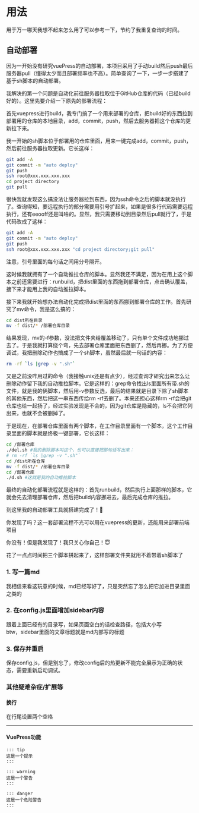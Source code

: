 # 用法
用于万一哪天我想不起来怎么用了可以参考一下，节约了我重复查询的时间。
## 自动部署
因为一开始没有研究vuePress的自动部署，本项目采用了手动build然后push最后服务器pull（懂得太少而且部署频率也不高）。简单查询了一下，一步一步搭建了基于sh脚本的自动部署。

我解决的第一个问题是自动化前往服务器拉取位于GitHub仓库的代码（已经build好的）。这里先要介绍一下原先的部署流程：

首先vuepress进行build，我专门搞了一个用来部署的仓库，把build好的东西拉到部署用的仓库的本地目录，add，commit，push，然后去服务器把这个仓库的更新拉下来。

我一开始的sh脚本位于部署用的仓库里面，用来一键完成add，commit，push，然后前往服务器拉取更新。它长这样：

```sh
git add -A
git commit -m "auto deploy"
git push
ssh root@xxx.xxx.xxx.xxx
cd project directory
git pull
```

很快我就发现这么搞没法让服务器拉到东西，因为ssh命令之后的脚本就没执行了。查询得知，要远程执行的部分需要用引号扩起来，如果是很多行代码需要远程执行，还有eeooff还是叫啥的。显然，我只需要移动到目录然后pull就行了，于是代码改成了这样：

```sh
git add -A
git commit -m "auto deploy"
git push
ssh root@xxx.xxx.xxx.xxx "cd project directory;git pull"
```

注意，引号里面的每句话之间用分号隔开。

这时候我就拥有了一个自动推拉仓库的脚本。显然我还不满足，因为在用上这个脚本之前还需要进行：runbuild，把dist里面的东西拖到部署仓库，点击确认覆盖，接下来才能用上我的自动推拉脚本。

接下来我就开始想办法自动化完成把dist里面的东西挪到部署仓库的工作。首先研究了mv命令，我是这么搞的：

```sh
cd dist所在目录
mv -f dist/* /部署仓库目录
```

结果发现，mv的-f参数，没法把文件夹给覆盖移动了，只有单个文件成功地挪过去了。于是我就打算绕个弯，先去部署仓库里面把东西删了，然后再挪。为了方便调试，我把删除动作也搞成了一个sh脚本，虽然最后就一句话的内容：

```sh
rm -rf `ls |grep -v ".sh"`
```

又是之前没咋用过的命令（我接触unix还是有点少），经过查询才研究出来怎么让删除动作留下我的自动推拉脚本。它是这样的：grep命令找出ls里面所有带.sh的文件，就是我的俩脚本，然后用-v参数反选，最后的结果就是目录下除了sh脚本的其他东西，然后把这一串东西传给rm -rf去删了。本来还担心这样rm -rf会把git仓库也给一起扬了，经过实验发现是不会的，因为git仓库是隐藏的，ls不会把它列出来，也就不会被删掉了。

于是现在，在部署仓库里面有两个脚本，在工作目录里面有一个脚本，这个工作目录里面的脚本就是终极一键部署，它长这样：

```sh
cd /部署仓库
./del.sh #我的删除脚本叫这个，也可以直接把那句话写出来：
# rm -rf `ls |grep -v ".sh"`
cd /dist所在仓库
mv -f dist/* /部署仓库目录
cd /部署仓库
./d.sh #这就是我的自动推拉脚本
```



最终的自动化部署流程就是这样的：首先runbuild，然后执行上面那样的脚本，它就会先去清理部署仓库，然后把build内容挪进去，最后完成仓库的推拉。

到这里我的自动部署工具就搭建完成了！🥳

你发现了吗？这一套部署流程不光可以用在vuepress的更新，还能用来部署前端项目

你没有！但是我发现了！我只关心你自己！😇

花了一点点时间把三个脚本拼起来了，这样部署文件夹就用不着带着sh脚本了
### 1. 写一篇md
我相信来看这玩意的时候，md已经写好了，只是突然忘了怎么把它加进目录里面之类的
### 2. 在config.js里面增加sidebar内容
跟着上面已经有的目录写，如果页面空白的话检查路径，包括大小写  
btw，sidebar里面的文章标题就是md内部写的标题
### 3. 保存并重启
保存config.js，但是别忘了，修改config后的热更新不能完全展示为正确的状态，需要重新启动调试。
### 其他疑难杂症/扩展等
#### 换行
在行尾设置两个空格

---

#### VuePress功能
```
::: tip
这是一个提示
:::

::: warning
这是一个警告
:::

::: danger
这是一个危险警告
:::
```